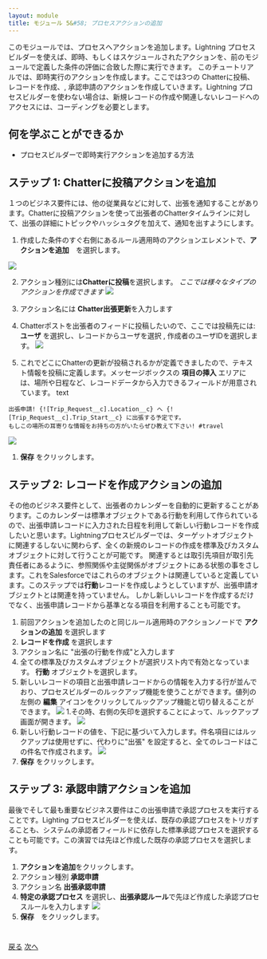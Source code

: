 ```yaml
---
layout: module
title: モジュール 5&#58; プロセスアクションの追加
---
```


このモジュールでは、プロセスへアクションを追加します。Lightning プロセスビルダーを使えば、即時、もしくはスケジュールされたアクションを、前のモジュールで定義した条件の評価に合致した際に実行できます。 このチュートリアルでは、即時実行のアクションを作成します。ここでは3つの Chatterに投稿、レコードを作成、, 承認申請のアクションを作成していきます。Lightning プロセスビルダーを使わない場合は、新規レコードの作成や関連しないレコードへのアクセスには、コーディングを必要とします。



## 何を学ぶことができるか
- プロセスビルダーで即時実行アクションを追加する方法


## ステップ 1: Chatterに投稿アクションを追加
１つのビジネス要件には、他の従業員などに対して、出張を通知することがあります。Chatterに投稿アクションを使って出張者のChatterタイムラインに対して、出張の詳細にトピックやハッシュタグを加えて、通知を出すようにします。

1. 作成した条件のすぐ右側にあるルール適用時のアクションエレメントで、**アクションを追加**　を選択します。

 ![](images/action1.jpg)

2. アクション種別には**Chatterに投稿**を選択します。
*ここでは様々なタイプのアクションを作成できます*
![](images/action2.jpg)

3. アクション名には **Chatter出張更新**を入力します
1. Chatterポストを出張者のフィードに投稿したいので、ここでは投稿先には: **ユーザ** を選択し、レコードからユーザを選択 ,  作成者のユーザIDを選択します。
![](images/action3.jpg)
4. これでどこにChatterの更新が投稿されるかが定義できましたので、テキスト情報を投稿に定義します。メッセージボックスの **項目の挿入** エリアには、場所や日程など、レコードデータから入力できるフィールドが用意されています。
text
```
出張申請! {![Trip_Request__c].Location__c} へ {![Trip_Request__c].Trip_Start__c} に出張する予定です。
もしこの場所の耳寄りな情報をお持ちの方がいたらぜひ教えて下さい! #travel
```

![](images/action4.jpg)


1. **保存** をクリックします。




## ステップ 2: レコードを作成アクションの追加
その他のビジネス要件として、出張者のカレンダーを自動的に更新することがあります。このカレンダーは標準オブジェクトである行動を利用して作られているので、出張申請レコードに入力された日程を利用して新しい行動レコードを作成したいと思います。Lightningプロセスビルダーでは、ターゲットオブジェクトに関連するしないに関わらず、全くの新規のレコードの作成を標準及びカスタムオブジェクトに対して行うことが可能です。
関連するとは取引先項目が取引先責任者にあるように、参照関係や主従関係がオブジェクトにある状態の事をさします。これをSalesforceではこれらのオブジェクトは関連していると定義しています。このステップでは**行動**レコードを作成しようとしていますが、出張申請オブジェクトとは関連を持っていません。
しかし新しいレコードを作成するだけでなく、出張申請レコードから基準となる項目を利用することも可能です。

1. 前回アクションを追加したのと同じルール適用時のアクションノードで **アクションの追加** を選択します
2. **レコードを作成** を選択します
3. アクション名に "出張の行動を作成"と入力します
3. 全ての標準及びカスタムオブジェクトが選択リスト内で有効となっています。 **行動** オブジェクトを選択します。
4. 新しいレコードの項目と出張申請レコードからの情報を入力する行が並んでおり、プロセスビルダーのルックアップ機能を使うことができます。値列の左側の **編集** アイコンをクリックしてルックアップ機能と切り替えることができます。
![](images/action5.jpg)
1.その時、右側の矢印を選択することによって、ルックアップ画面が開きます。
![](images/action6.jpg)
1. 新しい行動レコードの値を、下記に基づいて入力します。件名項目にはルックアップは使用せずに、代わりに"出張" を設定すると、全てのレコードはこの件名で作成されます。
![](images/action7.jpg)
1. **保存** をクリックします。




## ステップ 3: 承認申請アクションを追加
最後でそして最も重要なビジネス要件はこの出張申請で承認プロセスを実行することです。Lighting プロセスビルダーを使えば、既存の承認プロセスをトリガすることも、システムの承認者フィールドに依存した標準承認プロセスを選択することも可能です。この演習では先ほど作成した既存の承認プロセスを選択します。

1. **アクションを追加**をクリックします。
2. アクション種別 **承認申請**
3. アクション名 **出張承認申請**
4. **特定の承認プロセス** を選択し、**出張承認ルール**で先ほど作成した承認プロセスルールを入力します
![](images/approval2.jpg)
5. **保存**　をクリックします。






<div class="row" style="margin-top:40px;">
<div class="col-sm-12">
<a href="create-lightning-application.html" class="btn btn-default"><i class="glyphicon glyphicon-chevron-left"></i> 戻る</a>
<a href="create-searchbar-component.html" class="btn btn-default pull-right">次へ <i class="glyphicon glyphicon-chevron-right"></i></a>
</div>
</div>
